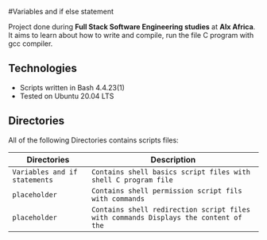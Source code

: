 #Variables and if else statement

Project done during **Full Stack Software Engineering studies** at **Alx Africa**. It aims to learn about how to write and compile, run the file C program with gcc compiler.

## Technologies
* Scripts written in Bash 4.4.23(1)
* Tested on Ubuntu 20.04 LTS

## Directories
All of the following Directories contains scripts files:

| Directories | Description |
| -------- | ----------- |
| `Variables and if statements` | `Contains shell basics script files with shell C program file` |
| `placeholder` | `Contains shell permission script fils with commands` |
| `placeholder` | `Contains shell redirection script files with commands Displays the content of the ` |


